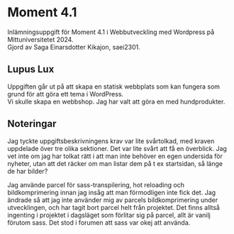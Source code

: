 # Moment 4.1

Inlämningsuppgift för Moment 4.1 i Webbutveckling med Wordpress på Mittuniversitetet 2024.  
Gjord av Saga Einarsdotter Kikajon, saei2301.

## Lupus Lux

Uppgiften går ut på att skapa en statisk webbplats som kan fungera som grund för att göra ett tema i WordPress.  
Vi skulle skapa en webbshop. Jag har valt att göra en med hundprodukter.

## Noteringar

Jag tyckte uppgiftsbeskrivningens krav var lite svårtolkad, med kraven uppdelade över tre olika sektioner. Det var lite svårt att få en överblick. Jag vet inte om jag har tolkat rätt i att man inte behöver en egen undersida för nyheter, utan att det räcker om man listar dem på t ex startsidan, så länge de har bilder?

Jag använde parcel för sass-transpilering, hot reloading och bildkomprimering innan jag insåg att man förmodligen inte fick det. Jag ändrade så att jag inte använder mig av parcels bildkomprimering under utvecklingen, och har tagit bort parcel helt från projektet. Det finns alltså ingenting i projektet i dagsläget som förlitar sig på parcel, allt är vanilj förutom sass. Det stod i forumen att sass var okej att använda.
